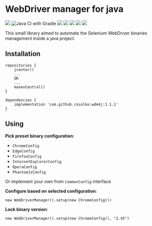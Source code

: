 # WebDriver manager for java

[![](https://travis-ci.com/rosolko/wdm4j.svg?branch=master)](https://travis-ci.com/rosolko/wdm4j)
![Java CI with Gradle](https://github.com/rosolko/wdm4j/workflows/Java%20CI%20with%20Gradle/badge.svg)
[![](https://sonarcloud.io/api/project_badges/measure?project=rosolko_wdm4j&metric=alert_status)](https://sonarcloud.io/dashboard?id=rosolko_wdm4j)
[![](https://sonarcloud.io/api/project_badges/measure?project=rosolko_wdm4j&metric=coverage)](https://sonarcloud.io/dashboard?id=rosolko_wdm4j)
[![](https://api.bintray.com/packages/rosolko/maven/wdm4j/images/download.svg)](https://bintray.com/rosolko/maven/wdm4j/_latestVersion)
[![](https://img.shields.io/maven-central/v/com.github.rosolko/wdm4j.svg?label=Maven%20Central)](https://search.maven.org/search?q=g:%22com.github.rosolko%22%20AND%20a:%22wdm4j%22)
[![](http://www.javadoc.io/badge/com.github.rosolko/wdm4j.svg)](http://www.javadoc.io/doc/com.github.rosolko/wdm4j)

This small library aimed to automate the Selenium WebDriver binaries management inside a java project.

## Installation

    repositories {
        jcenter() 
        ...
        OR
        ...
        mavenCentral()
    }

	dependencies {
        implementation 'com.github.rosolko:wdm4j:1.1.1'
	}

## Using

**Pick preset binary configuration**:

* `ChromeConfig`
* `EdgeConfig`
* `FirefoxConfig`
* `InternetExplorerConfig`
* `OperaConfig`
* `PhantomJsConfig`

Or implement your own from `CommonConfig` interface

**Configure based on selected configuration**:

    new WebDriverManager().setup(new ChromeConfig())
    
**Lock binary version**:

    new WebDriverManager().setup(new ChromeConfig(), "2.45")    
